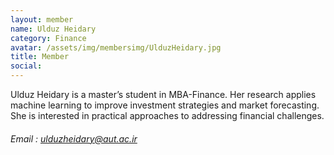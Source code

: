 ```yaml
---
layout: member
name: Ulduz Heidary
category: Finance
avatar: /assets/img/membersimg/UlduzHeidary.jpg
title: Member
social:
---
```


Ulduz Heidary is a master’s student in MBA-Finance. Her research applies machine learning to improve investment strategies and market forecasting. She is interested in practical approaches to addressing financial challenges.

###### Email : ulduzheidary@aut.ac.ir
